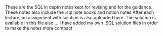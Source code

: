 These are the SQL in depth notes kept for revising and for the guidance.
These notes also include the .sql note books and notion notes
After each lecture, an assignment with solution is also uploaded here.
The solution is available in this file also....
I have added
my own .SQL solution files in order to make the notes more compact 
